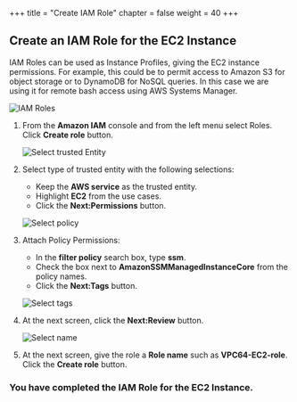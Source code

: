 +++
title = "Create IAM Role"
chapter = false
weight = 40
+++

## Create an IAM Role for the EC2 Instance

IAM Roles can be used as Instance Profiles, giving the EC2 instance permissions. For example, this could be to permit access to Amazon S3 for object storage or to DynamoDB for NoSQL queries. In this case we are using it for remote bash access using AWS Systems Manager.


![IAM Roles](/images/iam-roles.png)
1. From the **Amazon IAM** console and from the left menu select Roles. Click **Create role** button.

    ![Select trusted Entity](/images/iam-selectentity.png)
1. Select type of trusted entity with the following selections:
    - Keep the **AWS service** as the trusted entity.
    - Highlight **EC2** from the use cases.
    - Click the **Next:Permissions** button.

    ![Select policy](/images/iam-selectpolicy.png)
1. Attach Policy Permissions:
    - In the **filter policy** search box, type **ssm**.
    - Check the box next to **AmazonSSMManagedInstanceCore** from the policy names.
    - Click the **Next:Tags** button.

   ![Select tags](/images/iam-tags.png)
1. At the next screen, click the **Next:Review** button. 

   ![Select name](/images/iam-namerole.png)
1. At the next screen, give the role a **Role name** such as **VPC64-EC2-role**. Click the **Create role** button. 



### You have completed the IAM Role for the EC2 Instance. ###

